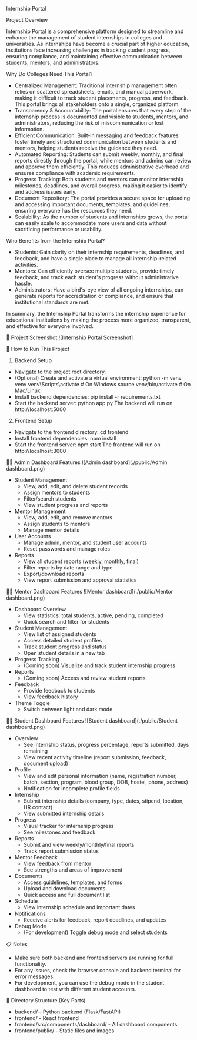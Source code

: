 Internship Portal


Project Overview

Internship Portal is a comprehensive platform designed to streamline and enhance the management of student internships in colleges and universities. As internships have become a crucial part of higher education, institutions face increasing challenges in tracking student progress, ensuring compliance, and maintaining effective communication between students, mentors, and administrators.

Why Do Colleges Need This Portal?

- Centralized Management: Traditional internship management often relies on scattered spreadsheets, emails, and manual paperwork, making it difficult to track student placements, progress, and feedback. This portal brings all stakeholders onto a single, organized platform.
- Transparency & Accountability: The portal ensures that every step of the internship process is documented and visible to students, mentors, and administrators, reducing the risk of miscommunication or lost information.
- Efficient Communication: Built-in messaging and feedback features foster timely and structured communication between students and mentors, helping students receive the guidance they need.
- Automated Reporting: Students can submit weekly, monthly, and final reports directly through the portal, while mentors and admins can review and approve them efficiently. This reduces administrative overhead and ensures compliance with academic requirements.
- Progress Tracking: Both students and mentors can monitor internship milestones, deadlines, and overall progress, making it easier to identify and address issues early.
- Document Repository: The portal provides a secure space for uploading and accessing important documents, templates, and guidelines, ensuring everyone has the resources they need.
- Scalability: As the number of students and internships grows, the portal can easily scale to accommodate more users and data without sacrificing performance or usability.

Who Benefits from the Internship Portal?

- Students: Gain clarity on their internship requirements, deadlines, and feedback, and have a single place to manage all internship-related activities.
- Mentors: Can efficiently oversee multiple students, provide timely feedback, and track each student's progress without administrative hassle.
- Administrators: Have a bird's-eye view of all ongoing internships, can generate reports for accreditation or compliance, and ensure that institutional standards are met.

In summary, the Internship Portal transforms the internship experience for educational institutions by making the process more organized, transparent, and effective for everyone involved.


📸 Project Screenshot
![Internship Portal Screenshot]


🚀 How to Run This Project

1. Backend Setup

- Navigate to the project root directory.
- (Optional) Create and activate a virtual environment:
  python -m venv venv
  venv\Scripts\activate  # On Windows
  source venv/bin/activate  # On Mac/Linux
- Install backend dependencies:
  pip install -r requirements.txt
- Start the backend server:
  python app.py
  The backend will run on http://localhost:5000

2. Frontend Setup

- Navigate to the frontend directory:
  cd frontend
- Install frontend dependencies:
  npm install
- Start the frontend server:
  npm start
  The frontend will run on http://localhost:3000


🧑‍💼 Admin Dashboard Features
![Admin dashboard](./public/Admin dashboard.png)

- Student Management
  - View, add, edit, and delete student records
  - Assign mentors to students
  - Filter/search students
  - View student progress and reports
- Mentor Management
  - View, add, edit, and remove mentors
  - Assign students to mentors
  - Manage mentor details
- User Accounts
  - Manage admin, mentor, and student user accounts
  - Reset passwords and manage roles
- Reports
  - View all student reports (weekly, monthly, final)
  - Filter reports by date range and type
  - Export/download reports
  - View report submission and approval statistics


🧑‍🏫 Mentor Dashboard Features
![Mentor dashboard](./public/Mentor dashboard.png)
- Dashboard Overview
  - View statistics: total students, active, pending, completed
  - Quick search and filter for students
- Student Management
  - View list of assigned students
  - Access detailed student profiles
  - Track student progress and status
  - Open student details in a new tab
- Progress Tracking
  - (Coming soon) Visualize and track student internship progress
- Reports
  - (Coming soon) Access and review student reports
- Feedback
  - Provide feedback to students
  - View feedback history
- Theme Toggle
  - Switch between light and dark mode


🧑‍🎓 Student Dashboard Features
![Student dashboard](./public/Student dashboard.png)

- Overview
  - See internship status, progress percentage, reports submitted, days remaining
  - View recent activity timeline (report submission, feedback, document upload)
- Profile
  - View and edit personal information (name, registration number, batch, section, program, blood group, DOB, hostel, phone, address)
  - Notification for incomplete profile fields
- Internship
  - Submit internship details (company, type, dates, stipend, location, HR contact)
  - View submitted internship details
- Progress
  - Visual tracker for internship progress
  - See milestones and feedback
- Reports
  - Submit and view weekly/monthly/final reports
  - Track report submission status
- Mentor Feedback
  - View feedback from mentor
  - See strengths and areas of improvement
- Documents
  - Access guidelines, templates, and forms
  - Upload and download documents
  - Quick access and full document list
- Schedule
  - View internship schedule and important dates
- Notifications
  - Receive alerts for feedback, report deadlines, and updates
- Debug Mode
  - (For development) Toggle debug mode and select students


📋 Notes
- Make sure both backend and frontend servers are running for full functionality.
- For any issues, check the browser console and backend terminal for error messages.
- For development, you can use the debug mode in the student dashboard to test with different student accounts.


📂 Directory Structure (Key Parts)

- backend/ - Python backend (Flask/FastAPI)
- frontend/ - React frontend
- frontend/src/components/dashboard/ - All dashboard components
- frontend/public/ - Static files and images




